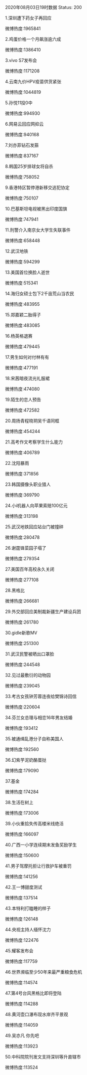 2020年08月03日19时数据
Status: 200

1.深圳遭下药女子再回应

微博热度:1965841

2.鸡蛋价格一个月飙涨逾六成

微博热度:1386410

3.vivo S7发布会

微博热度:1171208

4.云南九价HPV疫苗供货紧张

微博热度:1044819

5.孙悦11投0中

微博热度:994930

6.网易云回应网抑云

微博热度:940168

7.刘亦菲钻石发箍

微博热度:837167

8.韩国25岁排球女将自杀

微博热度:758052

9.香港特区暂停港新移交逃犯协定

微博热度:750107

10.巴基斯坦电视被黑出印度国旗

微博热度:747941

11.刑警介入南京女大学生失联事件

微博热度:658448

12.武汉地铁

微博热度:594299

13.美国首位换脸人逝世

微博热度:515341

14.海归女硕士包下2千亩荒山当农民

微博热度:483955

15.郑嘉颖二胎得子

微博热度:483085

16.杨英格退赛

微博热度:479445

17.男生如何对付林有有

微博热度:477191

18.宋茜暗夜流光礼服裙

微博热度:474080

19.陌生的恋人预告

微博热度:472582

20.周扬青程晓玥吴千语同框

微博热度:454244

21.高考作文考察学生什么能力

微博热度:406789

22.沈阳暴雨

微博热度:371856

23.韩国摄像头职业猎人

微博热度:369790

24.小i机器人向苹果索赔100亿元

微博热度:313198

25.武汉地铁回应站台门被撞碎

微博热度:280478

26.谢霆锋菜园子塌了

微博热度:279354

27.美国百年高校永久关闭

微博热度:277108

28.黑格比

微博热度:266681

29.外交部回应美制裁新疆生产建设兵团

微博热度:261780

30.gidle新歌MV

微博热度:251300

31.武汉民警被晒出口罩脸

微博热度:244548

32.见过最敷衍的动物园

微博热度:239045

33.考古女孩钟芳蓉连夜给樊锦诗回信

微博热度:220604

34.芬兰女总理与相恋16年男友结婚

微博热度:193412

35.被通缉乱港分子自称美国人

微博热度:192560

36.幻紫芋泥奶酪蛋挞

微博热度:179090

37.基金

微博热度:174284

38.生活在树上

微博热度:173006

39.小伙重拾失传高楼米线绝活

微博热度:166097

40.广西一小学连续期末发鱼奖励学生

微博热度:150600

41.男子驾摩托拒让行救护车被重罚

微博热度:141256

42.王一博甜度测试

微博热度:137514

43.本特利打瞌睡的样子

微博热度:126148

44.央视主持人缅怀沈力

微博热度:122476

45.耀客发布会

微博热度:117759

46.世界濒临至少50年来最严重粮食危机

微博热度:114574

47.第4号台风黑格比即将登陆

微博热度:114288

48.黄河壶口瀑布现水岸齐平景观

微博热度:114059

49.吴亦凡 你先吧

微博热度:113923

50.中科院院刊发文支持深圳等升直辖市

微博热度:113524

